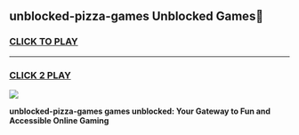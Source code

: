 
## unblocked-pizza-games Unblocked Games👋
<h3>
<a href="https://news.freeplayer.one?title=unblocked-pizza-games&ref=16F">CLICK TO PLAY</a></h3>
<hr>

<h3>
<a href="https://news.freeplayer.one?title=unblocked-pizza-games&ref=16F">CLICK 2 PLAY</a>
  
</h3>

<a href="https://news.freeplayer.one?title=unblocked-pizza-games&ref=16F/"><img src="https://clearcache.store/games.png"></a>


**unblocked-pizza-games games unblocked: Your Gateway to Fun and Accessible Online Gaming**
